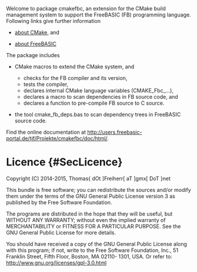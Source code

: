 Welcome to package cmakefbc, an extension for the CMake build
management system to support the FreeBASIC (FB) programming language.
Following links give further information

- [about CMake](http://www.cmake.org), and

- [about FreeBASIC](http://www.freebasic.net)

The package includes

- CMake macros to extend the CMake system, and
  - checks for the FB compiler and its version,
  - tests the compiler,
  - declares internal CMake language variables (CMAKE_Fbc_...),
  - declares a macro to scan dependencies in FB source code, and
  - declares a function to pre-compile FB source to C source.

- the tool cmake_fb_deps.bas to scan dependency trees in FreeBASIC
  source code.

Find the online documentation at
http://users.freebasic-portal.de/tjf/Projekte/cmakefbc/doc/html/.


Licence  {#SecLicence}
=======

Copyright (C) 2014-2015, Thomas{ dOt ]Freiherr[ aT ]gmx[ DoT }net

This bundle is free software; you can redistribute the sources and/or
modify them under the terms of the GNU General Public License version 3
as published by the Free Software Foundation.

The programs are distributed in the hope that they will be useful, but
WITHOUT ANY WARRANTY; without even the implied warranty of
MERCHANTABILITY or FITNESS FOR A PARTICULAR PURPOSE. See the GNU
General Public License for more details.

You should have received a copy of the GNU General Public License along
with this program; if not, write to the Free Software Foundation, Inc.,
51 Franklin Street, Fifth Floor, Boston, MA 02110- 1301, USA. Or refer
to: http://www.gnu.org/licenses/gpl-3.0.html
